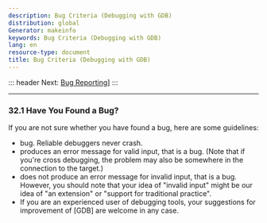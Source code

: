 ```yaml
---
description: Bug Criteria (Debugging with GDB)
distribution: global
Generator: makeinfo
keywords: Bug Criteria (Debugging with GDB)
lang: en
resource-type: document
title: Bug Criteria (Debugging with GDB)
---
```

::: header
Next: [Bug Reporting](Bug-Reporting.html#Bug-Reporting)]
:::

---

### 32.1 Have You Found a Bug?

If you are not sure whether you have found a bug, here are some guidelines:

- bug. Reliable debuggers never crash.
- produces an error message for valid input, that is a bug. (Note that if you're cross debugging, the problem may also be somewhere in the connection to the target.)
- does not produce an error message for invalid input, that is a bug. However, you should note that your idea of "invalid input" might be our idea of "an extension" or "support for traditional practice".
- If you are an experienced user of debugging tools, your suggestions for improvement of [GDB] are welcome in any case.
